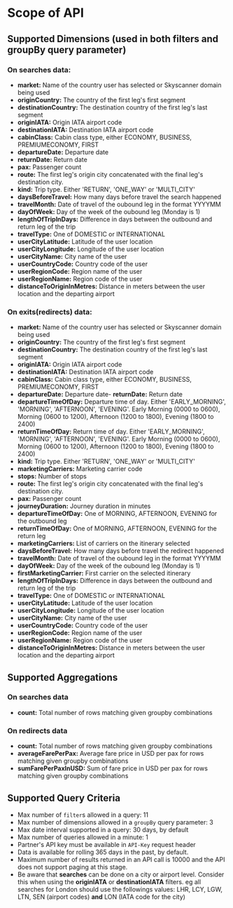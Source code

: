 # Scope of API

## Supported Dimensions (used in both filters and groupBy query parameter)

### On searches data: 
-	**market:** Name of the country user has selected or Skyscanner domain being used
-	**originCountry:** The country of the first leg's first segment
-	**destinationCountry:** The destination country of the first leg's last segment
-	**originIATA:** Origin IATA airport code
-	**destinationIATA:** Destination IATA airport code
-	**cabinClass:** Cabin class type, either ECONOMY, BUSINESS, PREMIUMECONOMY, FIRST
-	**departureDate:** Departure date
-	**returnDate:** Return date
-	**pax:** Passenger count
-	**route:** The first leg's origin city concatenated with the final leg's destination city.
-	**kind:** Trip type. Either 'RETURN', 'ONE_WAY' or 'MULTI_CITY'
- **daysBeforeTravel:** How many days before travel the search happened
- **travelMonth:** Date of travel of the oubound leg in the format YYYYMM
- **dayOfWeek:** Day of the week of the oubound leg (Monday is 1)
- **lengthOfTripInDays:** Difference in days between the outbound and return leg of the trip
- **travelType:** One of DOMESTIC or INTERNATIONAL
- **userCityLatitude:** Latitude of the user location
- **userCityLongitude:** Longitude of the user location
- **userCityName:** City name of the user
- **userCountryCode:** Country code of the user
- **userRegionCode:** Region name of the user
- **userRegionName:** Region code of the user
- **distanceToOriginInMetres:** Distance in meters between the user location and the departing airport


### On exits(**redirects**) data:
- **market:** Name of the country user has selected or Skyscanner domain being used
- **originCountry:** The country of the first leg's first segment
- **destinationCountry:** The destination country of the first leg's last segment
- **originIATA:** Origin IATA airport code
- **destinationIATA:** Destination IATA airport code
- **cabinClass:** Cabin class type, either ECONOMY, BUSINESS, PREMIUMECONOMY, FIRST
- **departureDate:** Departure date- **returnDate:** Return date
- **departureTimeOfDay:** Departure time of day. Either 'EARLY_MORNING', 'MORNING', 'AFTERNOON', 'EVENING'. Early Morning (0000 to 0600), Morning (0600 to 1200), Afternoon (1200 to 1800), Evening (1800 to 2400)
- **returnTimeOfDay:** Return time of day. Either 'EARLY_MORNING', 'MORNING', 'AFTERNOON', 'EVENING'. Early Morning (0000 to 0600), Morning (0600 to 1200), Afternoon (1200 to 1800), Evening (1800 to 2400)
- **kind:** Trip type. Either 'RETURN', 'ONE_WAY' or 'MULTI_CITY'
- **marketingCarriers:** Marketing carrier code
- **stops:** Number of stops
- **route:** The first leg's origin city concatenated with the final leg's destination city.
- **pax:** Passenger count
- **journeyDuration:** Journey duration in minutes
- **departureTimeOfDay:** One of MORNING, AFTERNOON, EVENING for the outbound leg
- **returnTimeOfDay:** One of MORNING, AFTERNOON, EVENING for the return leg
- **marketingCarriers:** List of carriers on the itinerary selected
- **daysBeforeTravel:** How many days before travel the redirect happened
- **travelMonth:** Date of travel of the oubound leg in the format YYYYMM
- **dayOfWeek:** Day of the week of the oubound leg (Monday is 1)
- **firstMarketingCarrier:** First carrier on the selected itinerary
- **lengthOfTripInDays:** Difference in days between the outbound and return leg of the trip
- **travelType:** One of DOMESTIC or INTERNATIONAL
- **userCityLatitude:** Latitude of the user location
- **userCityLongitude:** Longitude of the user location
- **userCityName:** City name of the user
- **userCountryCode:** Country code of the user
- **userRegionCode:** Region name of the user
- **userRegionName:** Region code of the user
- **distanceToOriginInMetres:** Distance in meters between the user location and the departing airport


## Supported Aggregations

### On searches data
-   **count:** Total number of rows matching given groupby combinations

### On redirects data
-   **count:** Total number of rows matching given groupby combinations
-   **averageFarePerPax:** Average fare price in USD per pax for rows matching given groupby combinations
-   **sumFarePerPaxInUSD:** Sum of fare price in USD per pax for rows matching given groupby combinations


## Supported Query Criteria 
-	Max number of `filter`s allowed in a query: 11
-	Max number of dimensions allowed in a `groupBy` query parameter: 3
-	Max date interval supported in a query: 30 days, by default
-	Max number of queries allowed in a minute: 1
-	Partner's API key must be available in `API-Key` request header
- Data is available for rolling 365 days in the past, by default.
-	Maximum number of results returned in an API call is 10000 and the API does not support paging at this stage.
-	Be aware that **searches** can be done on a city or airport level. Consider this when using the **originIATA** or **destinationIATA** filters. eg all searches for London should use the followings values: LHR, LCY, LGW, LTN, SEN (airport codes) **and** LON (IATA code for the city)
